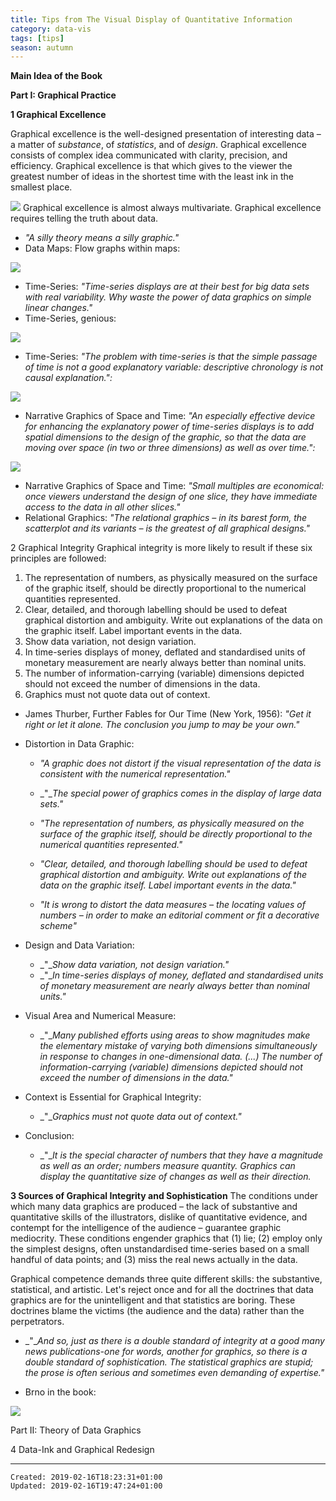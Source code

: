 ```yaml
---
title: Tips from The Visual Display of Quantitative Information
category: data-vis
tags: [tips]
season: autumn
---
```


**Main Idea of the Book**

**Part I: Graphical Practice**

**1 Graphical Excellence**

Graphical excellence is the well-designed presentation of interesting data – a matter of _substance_, of _statistics_, and of _design_.
Graphical excellence consists of complex idea communicated with clarity, precision, and efficiency.
Graphical excellence is that which gives to the viewer the greatest number of ideas in the shortest time with the least ink in the smallest place.

![](../../assets/files/tufte3.png)
Graphical excellence is almost always multivariate.
Graphical excellence requires telling the truth about data.

-   _"A silly theory means a silly graphic."_
-   Data Maps: Flow graphs within maps:

![](../../assets/files/tufte1.png)

-   Time-Series: _"Time-series displays are at their best for big data sets with real variability. Why waste the power of data graphics on simple linear changes."_
-   Time-Series, genious:

![](../../assets/files/tufte2.png)

-   Time-Series: _"The problem with time-series is that the simple passage of time is not a good explanatory variable: descriptive chronology is not causal explanation.":_

![](../../assets/files/tufte5.png)

-   Narrative Graphics of Space and Time: _"An especially effective device for enhancing the explanatory power of time-series displays is to add spatial dimensions to the design of the graphic, so that the data are moving over space (in two or three dimensions) as well as over time.":_

![](../../assets/files/tufte.png)

-   Narrative Graphics of Space and Time: _"Small multiples are economical: once viewers understand the design of one slice, they have immediate access to the data in all other slices."_
-   Relational Graphics: _"The relational graphics – in its barest form, the scatterplot and its variants – is the greatest of all graphical designs."_

2 Graphical Integrity
Graphical integrity is more likely to result if these six principles are followed:

1.  The representation of numbers, as physically measured on the surface of the graphic itself, should be directly proportional to the numerical quantities represented.
2.  Clear, detailed, and thorough labelling should be used to defeat graphical distortion and ambiguity. Write out explanations of the data on the graphic itself. Label important events in the data.
3.  Show data variation, not design variation.
4.  In time-series displays of money, deflated and standardised units of monetary measurement are nearly always better than nominal units.
5.  The number of information-carrying (variable) dimensions depicted should not exceed the number of dimensions in the data.
6.  Graphics must not quote data out of context.

-   James Thurber, Further Fables for Our Time (New York, 1956): _"Get it right or let it alone._ _The conclusion you jump to may be your own."_
-   Distortion in Data Graphic:

    -   _"A_ _graphic does not distort if the visual representation of the data is_ _consistent with the numerical representation."_
    -   _"__The special power of graphics_ _comes in the display of large data sets."_
    -   _"The representation of numbers, as physically_ _measured on the surface of the graphic itself,_ _should be directly proportional to the numerical_ _quantities represented."_

    -   _"Clear, detailed, and thorough labelling should be_ _used to defeat graphical distortion and ambiguity._ _Write out explanations of the data on the_ _graphic itself. Label important events in the data."_
    -   _"It is wrong to distort the data measures – the_ _locating values of numbers – in order to make an editorial_ _comment or fit a decorative scheme"_
-   Design and Data Variation:
    -   _"__Show data variation, not design variation."_
    -   _"__In time-series displays of money, deflated and_ _standardised units of monetary measurement are_ _nearly always better than nominal units."_
-   Visual Area and Numerical Measure:
    -   _"__Many published efforts using areas to show magnitudes make_ _the elementary mistake of varying both dimensions simultaneously_ _in response to changes in one-dimensional data. (...)_ _The number of information-carrying (variable)_ _dimensions depicted should not exceed the_ _number of dimensions in the data."_
-   Context is Essential for Graphical Integrity:
    -   _"__Graphics must not quote data out of context."_
-   Conclusion:
    -   _"__It is the special character_ _of numbers that they have a magnitude as well as an order;_ _numbers measure quantity. Graphics can display the quantitative_ _size of changes as well as their direction._

**3 Sources of Graphical Integrity and Sophistication**
The conditions under which many data graphics are produced – the lack of substantive and quantitative skills of the illustrators, dislike of quantitative evidence, and contempt for the intelligence of the audience – guarantee graphic mediocrity. These conditions engender graphics that (1) lie; (2) employ only the simplest designs, often unstandardised time-series based on a small handful of data points; and (3) miss the real news actually in the data.

Graphical competence demands three quite different skills: the substantive, statistical, and artistic. Let's reject once and for all the doctrines that data graphics are for the unintelligent and that statistics are boring. These doctrines blame the victims (the audience and the data) rather than the perpetrators.

-   _"__And so, just as there is a double standard of integrity at a good_ _many news publications-one for words, another for graphics, so_ _there is a double standard of sophistication. The statistical_ _graphics are stupid; the prose is often serious and sometimes even_ _demanding of expertise."_

-   Brno in the book:

![](../../assets/files/tufte4.png)

Part II: Theory of Data Graphics

4 Data-Ink and Graphical Redesign

---

    Created: 2019-02-16T18:23:31+01:00
    Updated: 2019-02-16T19:47:24+01:00
